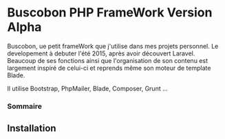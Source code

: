 # Buscobon PHP FrameWork Version Alpha #

Buscobon, ue petit frameWork que j'utilise dans mes projets personnel. Le developement à debuter l'été 2015, après avoir découvert Laravel. Beaucoup de ses fonctions ainsi que l'organisation de son contenu est largement inspiré de celui-ci et reprends même son moteur de template Blade.

Il utilise Bootstrap, PhpMailer, Blade, Composer, Grunt ...

### Sommaire ###

## Installation ##